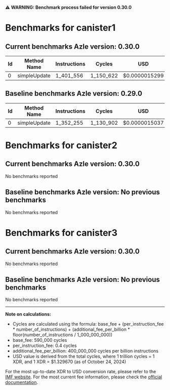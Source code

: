 ⚠️ **WARNING: Benchmark process failed for version 0.30.0**

# Benchmarks for canister1

## Current benchmarks Azle version: 0.30.0

| Id  | Method Name  | Instructions | Cycles    | USD           | USD/Million Calls | Change                           |
| --- | ------------ | ------------ | --------- | ------------- | ----------------- | -------------------------------- |
| 0   | simpleUpdate | 1_401_556    | 1_150_622 | $0.0000015299 | $1.52             | <font color="red">+49_301</font> |

## Baseline benchmarks Azle version: 0.29.0

| Id  | Method Name  | Instructions | Cycles    | USD           | USD/Million Calls |
| --- | ------------ | ------------ | --------- | ------------- | ----------------- |
| 0   | simpleUpdate | 1_352_255    | 1_130_902 | $0.0000015037 | $1.50             |

# Benchmarks for canister2

## Current benchmarks Azle version: 0.30.0

No benchmarks reported

## Baseline benchmarks Azle version: No previous benchmarks

No benchmarks reported

# Benchmarks for canister3

## Current benchmarks Azle version: 0.30.0

No benchmarks reported

## Baseline benchmarks Azle version: No previous benchmarks

No benchmarks reported

---

**Note on calculations:**

- Cycles are calculated using the formula: base_fee + (per_instruction_fee \* number_of_instructions) + (additional_fee_per_billion \* floor(number_of_instructions / 1_000_000_000))
- base_fee: 590_000 cycles
- per_instruction_fee: 0.4 cycles
- additional_fee_per_billion: 400_000_000 cycles per billion instructions
- USD value is derived from the total cycles, where 1 trillion cycles = 1 XDR, and 1 XDR = $1.329670 (as of October 24, 2024)

For the most up-to-date XDR to USD conversion rate, please refer to the [IMF website](https://www.imf.org/external/np/fin/data/rms_sdrv.aspx).
For the most current fee information, please check the [official documentation](https://internetcomputer.org/docs/current/developer-docs/gas-cost#execution).
